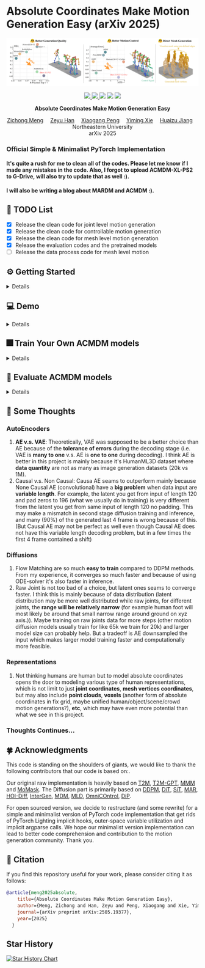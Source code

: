 # Absolute Coordinates Make Motion Generation Easy (arXiv 2025)
![](./assets/ACMDM.png)

<p align="center">
  <a href='https://arxiv.org/abs/2505.19377'>
    <img src='https://img.shields.io/badge/Arxiv-2505.19377-A42C25?style=flat&logo=arXiv&logoColor=A42C25'>
  </a>
  <a href='https://arxiv.org/abs/2505.19377.pdf'>
    <img src='https://img.shields.io/badge/Paper-PDF-yellow?style=flat&logo=arXiv&logoColor=yellow'>
  </a>
  <a href='https://neu-vi.github.io/ACMDM/'>
  <img src='https://img.shields.io/badge/Project-Page-orange?style=flat&logo=Google%20chrome&logoColor=orange'></a>
  <a href='https://github.com/neu-vi/ACMDM'>
    <img src='https://img.shields.io/badge/GitHub-Code-black?style=flat&logo=github&logoColor=white'></a>
  <a href="" target='_blank'>
    <img src="https://visitor-badge.laobi.icu/badge?page_id=neu-vi.ACMDM&left_color=gray&right_color=blue">
  </a>
</p>

<p align="center">
<strong>Absolute Coordinates Make Motion Generation Easy</strong></h1>
   <p align="center">
    <a href='https://cr8br0ze.github.io' target='_blank'>Zichong Meng</a>&emsp;
    <a href='https://show-han.github.io/' target='_blank'>Zeyu Han</a>&emsp;
    <a href='https://xiaogangpeng.github.io/' target='_blank'>Xiaogang Peng</a>&emsp;
    <a href='https://ymingxie.github.io/' target='_blank'>Yiming Xie</a>&emsp;
    <a href='https://jianghz.me/' target='_blank'>Huaizu Jiang</a>&emsp;
    <br>
    Northeastern University 
    <br>
    arXiv 2025
  </p>
</p>

### Official Simple & Minimalist PyTorch Implementation

#### It's quite a rush for me to clean all of the codes. Please let me know if I made any mistakes in the code. Also, I forgot to upload ACMDM-XL-PS2 to G-Drive, will also try to update that as well :).
#### I will also be writing a blog about MARDM and ACMDM :).

## 📜 TODO List
- [x] Release the clean code for joint level motion generation
- [x] Release the clean code for controllable motion generation
- [x] Release the clean code for mesh level motion generation
- [x] Release the evaluation codes and the pretrained models
- [ ] Release the data process code for mesh level motion

##  ⚙️ Getting Started
<details>
  
### 1. Conda Environment
```bash
conda env create -f environment.yml
conda activate ACMDM
```
We test our code on Python 3.10.13, PyTorch 2.2.0, and CUDA 12.1

### 2. Models and Dependencies

#### Download Evaluation Models
```bash
rm -rf checkpoints
mkdir checkpoints
cd checkpoints
mkdir t2m

cd t2m 
echo -e "Downloading evaluation models for HumanML3D dataset"
gdown --fuzzy https://drive.google.com/file/d/1ejiz4NvyuoTj3BIdfNrTFFZBZ-zq4oKD/view?usp=sharing
echo -e "Unzipping humanml3d evaluators"
unzip evaluators_humanml3d.zip

echo -e "Cleaning humanml3d evaluators zip"
rm evaluators_humanml3d.zip
cd ../../
```

#### Download SMPL-H and DMPLs Models
Download SMPL+H mode from [SMPL+H](https://mano.is.tue.mpg.de/download.php) (choose Extended SMPL+H model used in AMASS project) and DMPL model from [DMPL](https://smpl.is.tue.mpg.de/download.php) (choose DMPLs compatible with SMPL). Then place all the models under "./body_model/".

#### Download GloVe
```bash
rm -rf glove
echo -e "Downloading glove (in use only by the evaluators)"
gdown --fuzzy https://drive.google.com/file/d/1cmXKUT31pqd7_XpJAiWEo1K81TMYHA5n/view?usp=sharing

unzip glove.zip
echo -e "Cleaning GloVe zip\n"
rm glove.zip

echo -e "Downloading done!"
```

#### Download Pre-trained Models
```bash
cd checkpoints/t2m
echo -e "Downloading pretrained models for HumanML3D dataset"
# Joint Level
# 2D Causal AE
gdown --fuzzy https://drive.google.com/file/d/1MdGC2ioAwbcfIBJgXCuXFFaWiNLEIPkN/view?usp=drive_link
# ACMDM-S-PS22
gdown --fuzzy https://drive.google.com/file/d/1G0g1-K9oGJPxz-vcmnLNfg5jNpQN4Iho/view?usp=drive_link
# ACMDM-S-PS22 Prefix AR
gdown --fuzzy https://drive.google.com/file/d/1Dpf70qpVOAEggKRrSE97q9ZaRnWhrEsS/view?usp=drive_link
# ACMDM-S-PS22 Noisy Prefix AR
gdown --fuzzy https://drive.google.com/file/d/1TbmicpGFmIpUtaWN6MWFX4Ki9u87alLU/view?usp=drive_link
# Controls
# ACMDM-S-PS22-ControlNet
gdown --fuzzy https://drive.google.com/file/d/1q2qhYVMZgj2A7s__HBaS-k5pl0URtk8K/view?usp=drive_link
# Mesh Level
# Mesh AE
gdown --fuzzy https://drive.google.com/file/d/1RndgH9PSLUJbSDd1cfo4UDOYBdjj7lqV/view?usp=drive_link
# ACMDM-S-PS28 Mesh
gdown --fuzzy https://drive.google.com/file/d/1H72A5flgx0we5QcRoBf_YqIOfkZRngC5/view?usp=drive_link
# Length Estimator
gdown --fuzzy https://drive.google.com/file/d/1nWoEcN4rEFKi4Xyf_ObKinDmSQNPKXgU/view?usp=drive_link
echo -e "Unzipping"
unzip AE_2D_Causal.zip
unzip ACMDM_Flow_S_PatchSize22.zip
unzip ACMDM_PrefixAR_Flow_S_PatchSize22.zip
unzip ACMDM_NoisyPrefixAR_Flow_S_PatchSize22.zip
unzip ACMDM_Flow_S_PatchSize22_ControlNet.zip
unzip AE_Mesh.zip
unzip ACMDM_Mesh_Flow_S_PatchSize28.zip
unzip length_estimator.zip
echo -e "Cleaning zips"
rm AE_2D_Causal.zip
rm ACMDM_Flow_S_PatchSize22.zip
rm ACMDM_PrefixAR_Flow_S_PatchSize22.zip
rm ACMDM_NoisyPrefixAR_Flow_S_PatchSize22.zip
rm ACMDM_Flow_S_PatchSize22_ControlNet.zip
rm AE_Mesh.zip
rm ACMDM_Mesh_Flow_S_PatchSize28.zip
rm length_estimator.zip
cd ../../
```

### 3. Obtain Data
**You do not need to get data** if you only want to generate motions based on textual instructions.

### 3.1 Joint level Motion Generation and Control
If you want to reproduce and evaluate our method, you can obtain 
**HumanML3D** dataset following instructions in [HumanML3D](https://github.com/EricGuo5513/HumanML3D.git). By default, the data path is set to `./datasets`.

**Important:** For absolute coordinate Mean and Std, you are welcome to use the 22x3_mean_std/22x3_mean.npy and 22x3_mean_std/22x3.npy in the utils,
or you can calculate based on your obtained dataset using:
```
python utils/cal_22x3_mean_std.py
```

### 3.2 Mesh level Motion Generation
I will create a new repo specifically for the mesh level motion data. **Link to be posted**
</details>


## 💻  Demo
<details>

### 1. Text-to-Motion Generation
To be implemented

[//]: # (#### &#40;a&#41; Generate with single textual instruction)

[//]: # (```bash)

[//]: # (python sample.py --name MARDM_SiT_XL --text_prompt "A person is running on a treadmill.")

[//]: # (```)

[//]: # (#### &#40;b&#41; Generate from a prompt file)

[//]: # (in a txt file, in each line, your input should be `<text description>#<motion length>`,)

[//]: # (you can push NA as motion length to let model determine the motion length)

[//]: # (&#40;if there is **one** NA in file, all the others will be **NA** as well&#41;.)

[//]: # ()
[//]: # (```bash)

[//]: # (python sample.py --name MARDM_SiT_XL --text_path ./text_prompt.txt)

[//]: # (```)

### 2. Controllable Text Driven Motion Generation
To be implemented
### 3. Direct SMPL-H Mesh Vertices Motion Generation
To be implemented
</details>


## 🎆 Train Your Own ACMDM models
<details>

### Joint Level
#### 2D Causal AE
```bash
python train_AE.py --name AE_2D_Causal --is_ae --dataset_name t2m --batch_size 256 --epoch 50 --lr_decay 0.05 --accum 2
```

#### ACMDM
Before training ACMDM, please make sure you obtain the post AE mean and post AE std by running this command (if you are using the provided AE, you do not have to do this):
```bash
PYTHONPATH=. python utils/cal_ae_post_mean_std.py --is_ae --ae_name AE_2D_Causal
```
Training ACMDM
```bash
# 2D Causal AE
python train_ACMDM.py --name ACMDM_Flow_S_PatchSize22 --model "ACMDM-Flow-S-PatchSize22" --dataset_name t2m --batch_size 64 --ae_name AE_2D_Causal --is_ae
# Raw 22x3
python train_ACMDM_Raw.py --name ACMDM_Raw_Flow_S_PatchSize22 --model "ACMDM-Raw-Flow-S-PatchSize22" --dataset_name t2m --batch_size 64
# Prefix AR
python train_ACMDM_Prefix_AR.py --name ACMDM_PrefixAR_Flow_S_PatchSize22 --model "ACMDM-PrefixAR-Flow-S-PatchSize22" --dataset_name t2m --batch_size 64 --ae_name AE_2D_Causal --is_ae
# Noisy Prefix AR
python train_ACMDM_NoisyPrefix_AR.py --name ACMDM_NoisyPrefixAR_Flow_S_PatchSize22 --model "ACMDM-NoisyPrefixAR-Flow-S-PatchSize22" --dataset_name t2m --batch_size 64 --ae_name AE_2D_Causal --is_ae
```

### Controls
Assuming you already trained or obtained the AE model.
```bash
# pelvis only
python train_ACMDM_Control.py --name ACMDM_Flow_S_PatchSize22_ControlNet --model "ACMDM-Flow-S-PatchSize22-ControlNet" --dataset_name t2m --batch_size 64 --ae_name AE_2D_Causal --is_ae --control_joints 0
# all joints
python train_ACMDM_Control.py --name ACMDM_Flow_S_PatchSize22_ControlNet --model "ACMDM-Flow-S-PatchSize22-ControlNet" --dataset_name t2m --batch_size 64 --ae_name AE_2D_Causal --is_ae
```

### Mesh Level
#### Mesh AE
```bash
python train_AE_Mesh.py --name AE_Mesh --dataset_name t2m --batch_size 16 --epoch 500 --window_size 1 --lr 5e-5
```
Before training ACMDM, please obtain and save latent version of the data first, this makes diffusion training much faster,
and please obtain the post AE mean and post AE std by running this command (if you are using the provided AE, you do not have to do this):
```bash
# hope this is right, will check.
PYTHONPATH=. python utils/cal_mesh_ae_post_mean_std.py
```
Training ACMDM
```bash
python train_ACMDM_Mesh.py --name ACMDM_Mesh_Flow_S_PatchSize28-222 --ae_name AE_Mesh --model "ACMDM-Mesh-Flow-S-PatchSize28" --dataset_name t2m --batch_size 64 --is_ae
```

</details>

## 📖 Evaluate ACMDM models
<details>

### Joint Level
#### 2D Causal AE
```bash
python evaluation_AE.py --name AE_2D_Causal --dataset_name t2m
```
#### ACMDM
```bash
# ACMDM S PS22
python evaluation_ACMDM.py --name ACMDM_Flow_S_PatchSize22 --model "ACMDM-Flow-S-PatchSize22" --ae_name AE_2D_Causal --cfg 3
# ACMDM XL PS2
python evaluation_ACMDM.py --name ACMDM_Flow_XL_PatchSize2 --model "ACMDM-Flow-XL-PatchSize2" --ae_name AE_2D_Causal --cfg 3
# ACMDM Prefix AR
python evaluation_ACMDM_Prefix_AR.py --name ACMDM_PrefixAR_Flow_S_PatchSize22 --model "ACMDM-PrefixAR-Flow-S-PatchSize22" --ae_name AE_2D_Causal --cfg 4
# ACMDM Noisy Prefix AE
python evaluation_ACMDM_Noisy_Prefix_AR.py --name ACMDM_NoisyPrefixAR_Flow_S_PatchSize22 --model "ACMDM-NoisyPrefixAR-Flow-S-PatchSize22" --cfg 2.5
```
### Controls
```bash
python evaluation_ACMDM_Control.py --name ACMDM_Flow_S_PatchSize22_ControlNet-222 --model "ACMDM-Flow-S-PatchSize22-ControlNet" --dataset_name t2m --batch_size 64 --ae_name AE_2D_Causal --is_ae
```

### Mesh
```bash
python evaluation_ACMDM_Mesh.py --name ACMDM_Mesh_Flow_S_PatchSize28 --model "ACMDM-Mesh-Flow-S-PatchSize28" --ae_name AE_Mesh --cfg 4.5
```
</details>


## 🤔 Some Thoughts
### AutoEncoders
1. **AE v.s. VAE**: Theoretically, VAE was supposed to be a better choice than AE because of the **tolerance of errors** during the decoding stage (i.e. VAE is **many to one** v.s. AE is **one to one** during decoding).
I think AE is better in this project is mainly because it's HumanML3D dataset where **data quantity** are not as many as image generation datasets (20k vs 1M).
2. Causal v.s. Non Causal: Causa AE seams to outperform mainly because None Causal AE (convolutional) have a **big problem** when data input are **variable length**.
For example, the latent you get from input of length 120 and pad zeros to 196 (what we usually do in training) is very different from the latent you get from same input of length 120 no padding.
This may make a mismatch in second stage diffusion training and inference, and many (90%) of the generated last 4 frame is wrong because of this.
(But Causal AE may not be perfect as well even though Causal AE does not have this variable length decoding problem, but in a few times the first 4 frame contained a shift)
### Diffusions
1. Flow Matching are so much **easy to train** compared to DDPM methods. From my experience, it converges so much faster and because of using ODE-solver it's also faster in inference.
2. Raw Joint is not too bad of a choice, but latent ones seams to converge faster. I think this is mainly because of data distribution
(latent distribution may be more well distributed while raw joints, for different joints, the **range will be relatively narrow** (for example human foot will most likely be around that small narrow range around ground on xyz axis.)). Maybe training on raw joints data for more steps (other motion diffusion models usually train for like 65k we train for 20k) and larger model size can probably help. 
But a tradeoff is AE downsampled the input which makes larger model training faster and computationally more feasible. 
### Representations
1. Not thinking humans are human but to model absolute coordinates opens the door to modeling various type of human representations,
which is not limit to just **joint coordinates**, **mesh vertices coordinates**, but may also include **point clouds**, **voxels** (another form of absolute coordinates in fix grid, maybe unified human/object/scene/crowd motion generations?), **etc**, which may have even more potential than what we see in this project. 
### Thoughts Continues...

## 🍀 Acknowledgments
This code is standing on the shoulders of giants, we would like to thank the following contributors that our code is based on:.

Our original raw implementation is heavily based on [T2M](https://github.com/EricGuo5513/text-to-motion),
[T2M-GPT](https://github.com/Mael-zys/T2M-GPT), [MMM](https://github.com/exitudio/MMM) 
and [MoMask](https://github.com/EricGuo5513/momask-codes).
The Diffusion part is primarily based on [DDPM](https://github.com/hojonathanho/diffusion),
[DiT](https://github.com/facebookresearch/DiT), [SiT](https://github.com/willisma/SiT),
[MAR](https://github.com/LTH14/mar/), [HOI-Diff](https://github.com/neu-vi/HOI-Diff),
[InterGen](https://github.com/tr3e/InterGen), [MDM](https://github.com/GuyTevet/motion-diffusion-model),
[MLD](https://github.com/ChenFengYe/motion-latent-diffusion), [OmniCOntrol](https://github.com/neu-vi/omnicontrol), [DiP](https://github.com/GuyTevet/CLoSD).

For open sourced version, we decide to restructure (and some rewrite) for a simple and minimalist version of PyTorch code implementation
that get rids of PyTorch Lighting implicit hooks, outer-space variable utilization and implicit argparse calls.
We hope our minimalist version implementation can lead to better code comprehension and contribution to the motion generation community. Thank you.

## 🤝 Citation
If you find this repository useful for your work, please consider citing it as follows:
```bibtex
@article{meng2025absolute,
    title={Absolute Coordinates Make Motion Generation Easy},
    author={Meng, Zichong and Han, Zeyu and Peng, Xiaogang and Xie, Yiming and Jiang, Huaizu},
    journal={arXiv preprint arXiv:2505.19377},
    year={2025}
  }
```

## Star History

[![Star History Chart](https://api.star-history.com/svg?repos=neu-vi/ACMDM&type=Date)](https://star-history.com/#neu-vi/ACMDM&Date)
